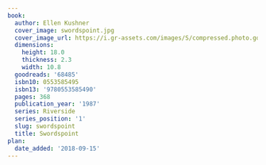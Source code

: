 ```yaml
---
book:
  author: Ellen Kushner
  cover_image: swordspoint.jpg
  cover_image_url: https://i.gr-assets.com/images/S/compressed.photo.goodreads.com/books/1388903158l/68485.jpg
  dimensions:
    height: 18.0
    thickness: 2.3
    width: 10.8
  goodreads: '68485'
  isbn10: 0553585495
  isbn13: '9780553585490'
  pages: 368
  publication_year: '1987'
  series: Riverside
  series_position: '1'
  slug: swordspoint
  title: Swordspoint
plan:
  date_added: '2018-09-15'
---
```

